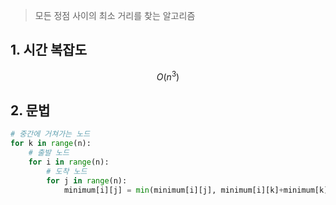 > 모든 정점 사이의 최소 거리를 찾는 알고리즘

## 1. 시간 복잡도
$$O(n^3)$$
## 2. 문법
```python
# 중간에 거쳐가는 노드
for k in range(n):
	# 출발 노드 
	for i in range(n):
		# 도착 노드
		for j in range(n):
			minimum[i][j] = min(minimum[i][j], minimum[i][k]+minimum[k][j])
```